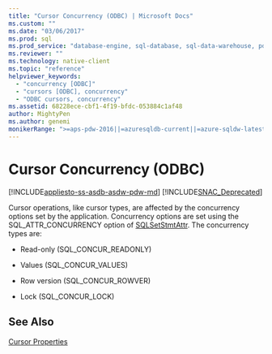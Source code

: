 ```yaml
---
title: "Cursor Concurrency (ODBC) | Microsoft Docs"
ms.custom: ""
ms.date: "03/06/2017"
ms.prod: sql
ms.prod_service: "database-engine, sql-database, sql-data-warehouse, pdw"
ms.reviewer: ""
ms.technology: native-client
ms.topic: "reference"
helpviewer_keywords: 
  - "concurrency [ODBC]"
  - "cursors [ODBC], concurrency"
  - "ODBC cursors, concurrency"
ms.assetid: 68228ece-cbf1-4f19-bfdc-053884c1af48
author: MightyPen
ms.author: genemi
monikerRange: ">=aps-pdw-2016||=azuresqldb-current||=azure-sqldw-latest||>=sql-server-2016||=sqlallproducts-allversions||>=sql-server-linux-2017||=azuresqldb-mi-current"
---
```

# Cursor Concurrency (ODBC)
[!INCLUDE[appliesto-ss-asdb-asdw-pdw-md](../../../includes/appliesto-ss-asdb-asdw-pdw-md.md)]
[!INCLUDE[SNAC_Deprecated](../../../includes/snac-deprecated.md)]

  Cursor operations, like cursor types, are affected by the concurrency options set by the application. Concurrency options are set using the SQL_ATTR_CONCURRENCY option of [SQLSetStmtAttr](../../../relational-databases/native-client-odbc-api/sqlsetstmtattr.md). The concurrency types are:  
  
-   Read-only (SQL_CONCUR_READONLY)  
  
-   Values (SQL_CONCUR_VALUES)  
  
-   Row version (SQL_CONCUR_ROWVER)  
  
-   Lock (SQL_CONCUR_LOCK)  
  
## See Also  
 [Cursor Properties](../../../relational-databases/native-client-odbc-cursors/properties/cursor-properties.md)  
  
  
